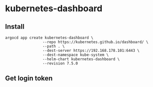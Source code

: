 # kubernetes-dashboard

## Install

    argocd app create kubernetes-dashboard \
                     --repo https://kubernetes.github.io/dashboard/ \
                     --path . \
                     --dest-server https://192.168.178.101:6443 \
                     --dest-namespace kube-system \
                     --helm-chart kubernetes-dashboard \
                     --revision 7.5.0

## Get login token
